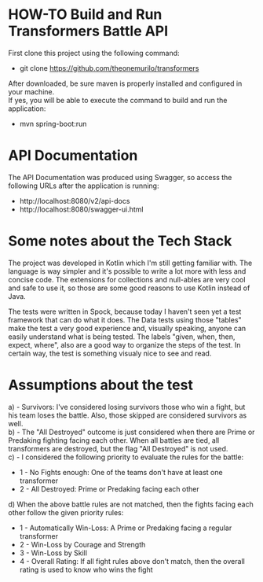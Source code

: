 # HOW-TO Build and Run Transformers Battle API

First clone this project using the following command:
- git clone https://github.com/theonemurilo/transformers

After downloaded, be sure maven is properly installed and configured in your machine.\
If yes, you will be able to execute the command to build and run the application:
- mvn spring-boot:run
 
# API Documentation
The API Documentation was produced using Swagger, so access the following URLs after the application is running:
- http://localhost:8080/v2/api-docs
- http://localhost:8080/swagger-ui.html

# Some notes about the Tech Stack
The project was developed in Kotlin which I'm still getting familiar with. The language is way simpler and it's possible to write a lot more with less and concise code. The extensions for collections and null-ables are very cool and safe to use it, so those are some good reasons to use Kotlin instead of Java.

The tests were written in Spock, because today I haven't seen yet a test framework that can do what it does. The Data tests using those "tables" make the test a very good experience and, visually speaking, anyone can easily understand what is being tested. The labels "given, when, then, expect, where", also are a good way to organize the steps of the test. In certain way, the test is something visualy nice to see and read.

# Assumptions about the test
a) - Survivors: I've considered losing survivors those who win a fight, but his team loses the battle. Also, those skipped are considered survivors as well.\
b) - The "All Destroyed" outcome is just considered when there are Prime or Predaking fighting facing each other. When all battles are tied, all transformers are destroyed, but the flag "All Destroyed" is not used.\
c) - I considered the following priority to evaluate the rules for the battle:
 * 1 - No Fights enough: One of the teams don't have at least one transformer
 * 2 - All Destroyed: Prime or Predaking facing each other

d) When the above battle rules are not matched, then the fights facing each other follow the given priority rules:
 * 1 - Automatically Win-Loss: A Prime or Predaking facing a regular transformer
 * 2 - Win-Loss by Courage and Strength
 * 3 - Win-Loss by Skill
 * 4 - Overall Rating: If all fight rules above don't match, then the overall rating is used to know who wins the fight
